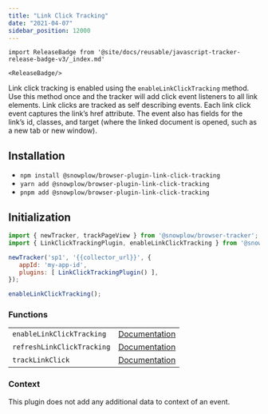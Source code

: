```yaml
---
title: "Link Click Tracking"
date: "2021-04-07"
sidebar_position: 12000
---
```


```mdx-code-block
import ReleaseBadge from '@site/docs/reusable/javascript-tracker-release-badge-v3/_index.md'

<ReleaseBadge/>
```

Link click tracking is enabled using the `enableLinkClickTracking` method. Use this method once and the tracker will add click event listeners to all link elements. Link clicks are tracked as self describing events. Each link click event captures the link’s href attribute. The event also has fields for the link’s id, classes, and target (where the linked document is opened, such as a new tab or new window).

## Installation

- `npm install @snowplow/browser-plugin-link-click-tracking`
- `yarn add @snowplow/browser-plugin-link-click-tracking`
- `pnpm add @snowplow/browser-plugin-link-click-tracking`

## Initialization

```javascript
import { newTracker, trackPageView } from '@snowplow/browser-tracker';
import { LinkClickTrackingPlugin, enableLinkClickTracking } from '@snowplow/browser-plugin-link-click-tracking';

newTracker('sp1', '{{collector_url}}', {
   appId: 'my-app-id',
   plugins: [ LinkClickTrackingPlugin() ],
});

enableLinkClickTracking();
```

### Functions

<table className="has-fixed-layout"><tbody><tr><td><code>enableLinkClickTracking</code></td><td><a href="/docs/sources/trackers/web-trackers/previous-versions/browser-tracker-v3-reference/tracking-events/#enablelinkclicktracking">Documentation</a></td></tr><tr><td><code>refreshLinkClickTracking</code></td><td><a href="/docs/sources/trackers/web-trackers/previous-versions/browser-tracker-v3-reference/tracking-events/#refreshlinkclicktracking">Documentation</a></td></tr><tr><td><code>trackLinkClick</code></td><td><a href="/docs/sources/trackers/web-trackers/previous-versions/browser-tracker-v3-reference/tracking-events/#tracklinkclick">Documentation</a></td></tr></tbody></table>

### Context

This plugin does not add any additional data to context of an event.
